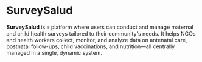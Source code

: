 # SurveySalud

**SurveySalud** is a platform where users can conduct and manage maternal and child health surveys tailored to their community's needs. It helps NGOs and health workers collect, monitor, and analyze data on antenatal care, postnatal follow-ups, child vaccinations, and nutrition—all centrally managed in a single, dynamic system.